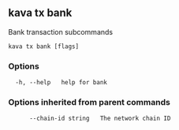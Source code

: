 <!--
title: bank
order: 0
-->
## kava tx bank

Bank transaction subcommands

```
kava tx bank [flags]
```

### Options

```
  -h, --help   help for bank
```

### Options inherited from parent commands

```
      --chain-id string   The network chain ID
```

